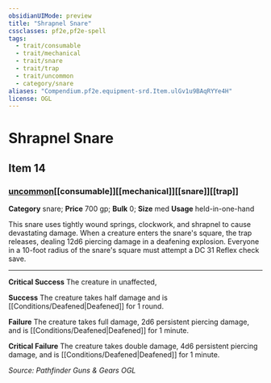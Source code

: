 ```yaml
---
obsidianUIMode: preview
title: "Shrapnel Snare"
cssclasses: pf2e,pf2e-spell
tags:
  - trait/consumable
  - trait/mechanical
  - trait/snare
  - trait/trap
  - trait/uncommon
  - category/snare
aliases: "Compendium.pf2e.equipment-srd.Item.ulGv1u9BAqRYYe4H"
license: OGL
---
```

# Shrapnel Snare
## Item 14
### [uncommon](uncommon "Uncommon Rarity Trait")[[consumable]][[mechanical]][[snare]][[trap]]

**Category** snare; 
**Price** 700 gp; 
**Bulk** 0; **Size** med
**Usage** held-in-one-hand

This snare uses tightly wound springs, clockwork, and shrapnel to cause devastating damage. When a creature enters the snare's square, the trap releases, dealing 12d6 piercing damage in a deafening explosion. Everyone in a 10-foot radius of the snare's square must attempt a DC 31 Reflex check save.

* * *

**Critical Success** The creature in unaffected,

**Success** The creature takes half damage and is [[Conditions/Deafened|Deafened]] for 1 round.

**Failure** The creature takes full damage, 2d6 persistent piercing damage, and is [[Conditions/Deafened|Deafened]] for 1 minute.

**Critical Failure** The creature takes double damage, 4d6 persistent piercing damage, and is [[Conditions/Deafened|Deafened]] for 1 minute.

*Source: Pathfinder Guns & Gears*
*OGL*